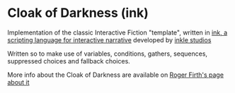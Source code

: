# Cloak of Darkness (ink)
Implementation of the classic Interactive Fiction "template", written in [ink, a scripting language for interactive narrative](https://github.com/inkle/ink) developed by [inkle studios](https://www.inklestudios.com/)

Written so to make use of variables, conditions, gathers, sequences, suppressed choices and fallback choices.

More info about the Cloak of Darkness are available on [Roger Firth's page about it](http://www.firthworks.com/roger/cloak/)
